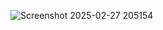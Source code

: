 ![Screenshot 2025-02-27 205154](https://github.com/user-attachments/assets/23986975-b9ce-49c0-88d9-222e56b32cc8)
